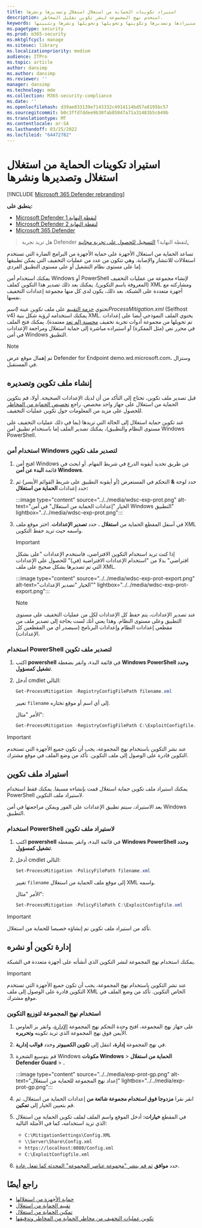 ```yaml
---
title: استيراد تكوينات الحماية من استغلال استغلال وتصديرها ونشرها
description: استخدم نهج المجموعة لنشر تكوين تقليل المخاطر.
keywords: الحماية من المخاطر واستيرادها وتصديرها وتكوينها وتحويلها وتحويلها ونشرها وتثبيتها
ms.pagetype: security
ms.prod: m365-security
ms.mktglfcycl: manage
ms.sitesec: library
ms.localizationpriority: medium
audience: ITPro
ms.topic: article
author: dansimp
ms.author: dansimp
ms.reviewer: ''
manager: dansimp
ms.technology: mde
ms.collection: M365-security-compliance
ms.date: ''
ms.openlocfilehash: d39ae833139e7143332c4914114bd57a8195bc57
ms.sourcegitcommit: b0c3ffd7ddee9b30fab85047a71a31483b5c649b
ms.translationtype: MT
ms.contentlocale: ar-SA
ms.lasthandoff: 03/25/2022
ms.locfileid: "64472782"
---
```

# <a name="import-export-and-deploy-exploit-protection-configurations"></a>استيراد تكوينات الحماية من استغلال استغلال وتصديرها ونشرها

[!INCLUDE [Microsoft 365 Defender rebranding](../../includes/microsoft-defender.md)]


**ينطبق على:**
- [Microsoft Defender لنقطة النهاية 1](https://go.microsoft.com/fwlink/p/?linkid=2154037)
- [Microsoft Defender لنقطة النهاية 2](https://go.microsoft.com/fwlink/p/?linkid=2154037)
- [Microsoft 365 Defender](https://go.microsoft.com/fwlink/?linkid=2118804)

> هل تريد تجربة Defender لنقطة النهاية؟ [التسجيل للحصول على تجربة مجانية.](https://signup.microsoft.com/create-account/signup?products=7f379fee-c4f9-4278-b0a1-e4c8c2fcdf7e&ru=https://aka.ms/MDEp2OpenTrial?ocid=docs-wdatp-exposedapis-abovefoldlink)

تساعد الحماية من استغلال الأجهزة على حماية الأجهزة من البرامج الضارة التي تستخدم استغلالات للانتشار والإصابة. وهي تتكون من عدد من عمليات التخفيف التي يمكن تطبيقها إما على مستوى نظام التشغيل أو على مستوى التطبيق الفردي.

يمكنك استخدام أمن Windows أو PowerShell لإنشاء مجموعة من عمليات التخفيف (المعروفة باسم التكوين). يمكنك بعد ذلك تصدير هذا التكوين كملف XML ومشاركته مع أجهزة متعددة على الشبكة. بعد ذلك، يكون لدى كل منها مجموعة إعدادات التخفيف نفسها.

تحتوي [حزمة التقييم](https://demo.wd.microsoft.com/Page/EP) على ملف تكوين عينة *(اسمProcessMitigation.xml* (Selfhost v4) يمكنك استخدامه لرؤية شكل بنية XML. يحتوي الملف النموذجي أيضا على إعدادات تم تحويلها من مجموعة أدوات تجربة تخفيف [محسنة (لم تعد](https://support.microsoft.com/help/2458544/the-enhanced-mitigation-experience-toolkit) معتمدة). يمكنك فتح الملف في محرر نص (مثل المفكرة) أو استيراده مباشرة إلى حماية استغلال ومراجعة الإعدادات في أمن Windows التطبيق.

> [!NOTE]
> تم إهمال موقع عرض Defender for Endpoint demo.wd.microsoft.com، وستزال في المستقبل.

## <a name="create-and-export-a-configuration-file"></a>إنشاء ملف تكوين وتصديره

قبل تصدير ملف تكوين، تحتاج إلى التأكد من أن لديك الإعدادات الصحيحة. أولا، قم بتكوين الحماية من استغلال على جهاز واحد مخصص. راجع [تخصيص الحماية من المخاطر](customize-exploit-protection.md) للحصول على مزيد من المعلومات حول تكوين عمليات التخفيف.

عند تكوين حماية استغلال إلى الحالة التي تريدها (بما في ذلك عمليات التخفيف على مستوى النظام والتطبيق)، يمكنك تصدير الملف إما باستخدام تطبيق أمن Windows PowerShell.

### <a name="use-the-windows-security-app-to-export-a-configuration-file"></a>استخدام أمن Windows لتصدير ملف تكوين

1. افتح أمن Windows عن طريق تحديد أيقونة الدرع في شريط المهام. أو ابحث في قائمة **البدء عن أمن Windows**.

2. حدد لوحة **&** التحكم في المستعرض (أو أيقونة التطبيق على شريط القوائم الأيسر) ثم حدد إعدادات **الحماية من استغلال:**

   :::image type="content" source="../../media/wdsc-exp-prot.png" alt-text="الخيار &quot;إعدادات الحماية من استغلال&quot; في أمن Windows التطبيق" lightbox="../../media/wdsc-exp-prot.png":::

3. في أسفل المقطع الحماية من **استغلال** ، حدد **تصدير الإعدادات**. اختر موقع ملف XML واسمه حيث تريد حفظ التكوين.

    > [!IMPORTANT]
    > إذا كنت تريد استخدام التكوين الافتراضي، فاستخدم الإعدادات "على بشكل افتراضي" بدلا من "استخدام الإعدادات الافتراضية (في)" للحصول على الإعدادات التي تم تصديرها بشكل صحيح على ملف XML.

      :::image type="content" source="../../media/wdsc-exp-prot-export.png" alt-text="الخيار &quot;تصدير الإعدادات&quot;" lightbox="../../media/wdsc-exp-prot-export.png":::

    > [!NOTE]
    > عند تصدير الإعدادات، يتم حفظ كل الإعدادات لكل من عمليات التخفيف على مستوى التطبيق وعلى مستوى النظام. وهذا يعني أنك لست بحاجة إلى تصدير ملف من مقطعي إعدادات النظام وإعدادات البرنامج (سيصدر أي من المقطعين كل الإعدادات). 

### <a name="use-powershell-to-export-a-configuration-file"></a>استخدام PowerShell لتصدير ملف تكوين

1. اكتب **powershell** في قائمة البدء، وانقر بضغطة **Windows PowerShell وحدد** **تشغيل كمسؤول**.
2. أدخل cmdlet التالي:

    ```PowerShell
    Get-ProcessMitigation -RegistryConfigFilePath filename.xml
    ```

    تغيير `filename` إلى أي اسم أو موقع تختاره.

    الأمر "مثال":

    ```powershell
    Get-ProcessMitigation -RegistryConfigFilePath C:\ExploitConfigfile.xml
    ```

> [!IMPORTANT]
> عند نشر التكوين باستخدام نهج المجموعة، يجب أن تكون جميع الأجهزة التي تستخدم التكوين قادرة على الوصول إلى ملف التكوين. تأكد من وضع الملف في موقع مشترك.

## <a name="import-a-configuration-file"></a>استيراد ملف تكوين

يمكنك استيراد ملف تكوين حماية استغلال قمت بإنشاءه مسبقا. يمكنك فقط استخدام PowerShell لاستيراد ملف التكوين.

بعد الاستيراد، سيتم تطبيق الإعدادات على الفور ويمكن مراجعتها في أمن Windows التطبيق.

### <a name="use-powershell-to-import-a-configuration-file"></a>استخدام PowerShell لاستيراد ملف تكوين

1. اكتب **powershell** في قائمة البدء، وانقر بضغطة **Windows PowerShell وحدد** **تشغيل كمسؤول**.
2. أدخل cmdlet التالي:

    ```PowerShell
    Set-ProcessMitigation -PolicyFilePath filename.xml
    ```

    تغيير `filename` إلى موقع ملف الحماية من استغلال XML واسمه.

    الأمر "مثال":

    ```powershell
    Set-ProcessMitigation -PolicyFilePath C:\ExploitConfigfile.xml
    ```

> [!IMPORTANT]
> تأكد من استيراد ملف تكوين تم إنشاؤه خصيصا للحماية من استغلال.

## <a name="manage-or-deploy-a-configuration"></a>إدارة تكوين أو نشره

يمكنك استخدام نهج المجموعة لنشر التكوين الذي أنشأته على أجهزة متعددة في الشبكة.

> [!IMPORTANT]
> عند نشر التكوين باستخدام نهج المجموعة، يجب أن تكون جميع الأجهزة التي تستخدم التكوين قادرة على الوصول إلى ملف XML الخاص التكوين. تأكد من وضع الملف في موقع مشترك.

### <a name="use-group-policy-to-distribute-the-configuration"></a>استخدام نهج المجموعة لتوزيع التكوين

1. على جهاز نهج المجموعة، افتح وحدة التحكم نهج المجموعة [الإدارة](/previous-versions/windows/desktop/gpmc/group-policy-management-console-portal)، وانقر بز الماوس الأيمن فوق نهج المجموعة الذي تريد تكوينه **وتحريره**.

2. في نهج المجموعة **إدارة،** انتقل إلى **تكوين الكمبيوتر** وحدد **قوالب إدارية**.

3. قم بتوسيع الشجرة Windows **مكونات Windows** \> **الحماية من استغلال Defender Guard** \> **.**

    :::image type="content" source="../../media/exp-prot-gp.png" alt-text="إعداد نهج المجموعة للحماية من استغلال" lightbox="../../media/exp-prot-gp.png":::

4. انقر نقرا **مزدوجا فوق استخدام مجموعة شائعة من** إعدادات الحماية من استغلال، ثم قم بتعيين الخيار إلى **تمكين**.

5. في المقطع **خيارات:** أدخل الموقع واسم الملف لملف تكوين الحماية من استغلال الذي تريد استخدامه، كما في الأمثلة التالية:

    - `C:\MitigationSettings\Config.XML`
    - `\\Server\Share\Config.xml`
    - `https://localhost:8080/Config.xml`
    - `C:\ExploitConfigfile.xml`

6. حدد **موافق** [ثم قم بنشر "مجموعة عناصر المجموعة" المحدثة كما تفعل عادة](/windows/win32/srvnodes/group-policy).

## <a name="see-also"></a>راجع أيضًا

- [حماية الأجهزة من استغلالها](exploit-protection.md)
- [تقييم الحماية من استغلال](evaluate-exploit-protection.md)
- [تمكين الحماية من استغلال](enable-exploit-protection.md)
- [تكوين عمليات التخفيف من مخاطر الحماية من المخاطر وتدقيقها](customize-exploit-protection.md)
